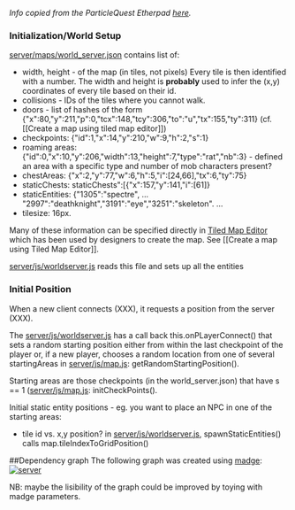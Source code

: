 *Info copied from the ParticleQuest Etherpad [here](http://pad.p2pu.org/p/browserquest).*

### Initialization/World Setup

[server/maps/world_server.json](https://github.com/browserquest/BrowserQuest/blob/master/server/maps/world_server.json) contains list of:
* width, height - of the map (in tiles, not pixels) Every tile is then identified with a number. The width and height is **probably** used to infer the (x,y) coordinates of every tile based on their id.
* collisions - IDs of the tiles where you cannot walk.
* doors - list of hashes of the form {"x":80,"y":211,"p":0,"tcx":148,"tcy":306,"to":"u","tx":155,"ty":311} (cf. [[Create a map using tiled map editor]])
* checkpoints: {"id":1,"x":14,"y":210,"w":9,"h":2,"s":1}
* roaming areas: {"id":0,"x":10,"y":206,"width":13,"height":7,"type":"rat","nb":3} - defined an area with a specific type and number of mob characters present?
* chestAreas: {"x":2,"y":77,"w":6,"h":5,"i":[24,66],"tx":6,"ty":75}
* staticChests: staticChests":[{"x":157,"y":141,"i":[61]}
* staticEntities: {"1305":"spectre", ... "2997":"deathknight","3191":"eye","3251":"skeleton". ...
* tilesize: 16px.

Many of these information can be specified directly in [Tiled Map Editor](http://www.mapeditor.org/) which has been used by designers to create the map. See [[Create a map using Tiled Map Editor]].

[server/js/worldserver.js](https://github.com/browserquest/BrowserQuest/blob/master/server/js/worldserver.js) reads this file and sets up all the entities

### Initial Position
When a new client connects (XXX), it requests a position from the server (XXX).

The [server/js/worldserver.js](https://github.com/browserquest/BrowserQuest/blob/master/server/js/worldserver.js) has a call back this.onPLayerConnect() that sets a random starting position either from within the last checkpoint of the player or, if a new player, chooses a random location from one of several startingAreas in [server/js/map.js](https://github.com/browserquest/BrowserQuest/blob/master/server/js/map.js): getRandomStartingPosition().

Starting areas are those checkpoints (in the world_server.json) that have s == 1 ([server/js/map.js](https://github.com/browserquest/BrowserQuest/blob/master/server/js/map.js): initCheckPoints(). 

Initial static entity positions - eg. you want to place an NPC in one of the starting areas:
- tile id vs. x,y position? in [server/js/worldserver.js](https://github.com/browserquest/BrowserQuest/blob/master/server/js/worldserver.js), spawnStaticEntities() calls map.tileIndexToGridPosition()

##Dependency graph
The following graph was created using [madge](https://npmjs.org/package/madge):
[![server](https://f.cloud.github.com/assets/3218235/123581/028fe5f6-6ecb-11e2-8cd3-3cfe85d13bc7.png)](https://f.cloud.github.com/assets/3218235/123581/028fe5f6-6ecb-11e2-8cd3-3cfe85d13bc7.png)

NB: maybe the lisibility of the graph could be improved by toying with madge parameters.